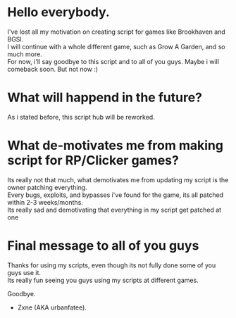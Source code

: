 # Hello everybody.
I've lost all my motivation on creating script for games like Brookhaven and BGSI.\
I will continue with a whole different game, such as Grow A Garden, and so much more.\
For now, i'll say goodbye to this script and to all of you guys. Maybe i will comeback soon. But not now :)
# What will happend in the future?
As i stated before, this script hub will be reworked.
# What de-motivates me from making script for RP/Clicker games?
Its really not that much, what demotivates me from updating my script is the owner patching everything.\
Every bugs, exploits, and bypasses i've found for the game, its all patched within 2-3 weeks/months.\
Its really sad and demotivating that everything in my script get patched at one
# Final message to all of you guys
Thanks for using my scripts, even though its not fully done some of you guys use it.\
Its really fun seeing you guys using my scripts at different games.

Goodbye.
- Zxne (AKA urbanfatee).
